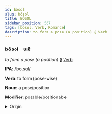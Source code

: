 ```yaml
---
id: bôsol
slug: bôsol
title: BÔSOL
sidebar_position: 567
tags: [bôsol, Verb, Romance]
description: to form a pose (a position) § Verb
---
```


### bôsol&emsp;<span kind="abugida">ʋıɐ͊</span>

*to form a pose (a position)* **§** [Verb](../../tags/Verb)

**IPA**: /ˈbo.sɑl/

**Verb**: to form (pose-wise)

**Noun**: a pose/position

**Modifier**: posable/positionable

<details>
    <summary>Origin</summary>
    Spanish posar [poˈsaɾ]<br/>
    <em>Romance Language Family</em>
</details>
